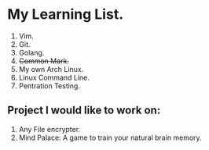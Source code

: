 # My Learning List. 

1. Vim. 
1. Git.
1. Golang. 
1. ~~Common Mark.~~
1. My own Arch Linux.
1. Linux Command Line. 
1. Pentration Testing. 

## Project I would like to work on: 

1. Any File encrypter. 
1. Mind Palace: A game to train your natural brain memory. 
